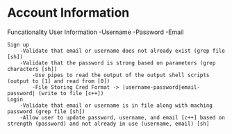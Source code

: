 # Account Information
 Funcationality
    User Information
        -Username
        -Password
        -Email
    
    
    Sign up
        -Validate that email or username does not already exist (grep file [sh])
        -Validate that the password is strong based on parameters (grep characters [sh])
            -Use pipes to read the output of the output shell scripts (output to [1] and read from [0])
            -File Storing Cred Format -> |username-password|email-password| (write to file [c++])
    Login
        -Validate that email or username is in file along with maching password (grep file [sh])
        -Allow user to update password, username, and email [c++] based on strength (password) and not already in use (username, email) [sh]
    

